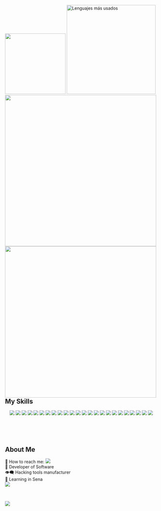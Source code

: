 <div>
  <img src="https://user-images.githubusercontent.com/46001898/167279463-ef1844bb-7ba6-4011-89da-2c7eef81ceb8.gif" width="200px">
  <img src="https://github-readme-stats.vercel.app/api/top-langs/?username=mrx04programmer&layout=compact&theme=chartreuse-dark&hide_border=true" width="294" alt="Lenguajes más usados">
</div>

<img align="left" src="https://github-readme-stats.vercel.app/api?username=mrx04programmer&show_icons=true&theme=chartreuse-dark&hide_border=true" width="500">
<img align="left" src="http://github-readme-streak-stats.herokuapp.com/?user=mrx04programmer&theme=chartreuse-dark&background=000000&hide_border=true" width="500">


## My Skills
<div align="center">
  <a href="https://www.arduino.cc/"><img src="https://img.shields.io/badge/Arduino-Blue?style=for-the-badge&color=informational&logo=arduino&logoColor=white"></a>
  <a href="https://www.linux.org"><img src="https://img.shields.io/badge/Linux-Blue?style=for-the-badge&color=black&logo=linux&logoColor=yellow"></a>
  <a href="https://www.kali.org"><img src="https://img.shields.io/badge/Kali%20Linux-text?style=for-the-badge&color=052338&logo=kali%20linux&logoColor=white"></a>
  <a href="https://www.postman.com/"><img src="https://img.shields.io/badge/Postman-White?style=for-the-badge&color=orange&logo=postman&logoColor=black"></a>
  <a href="https://insomnia.rest/"><img src="https://img.shields.io/badge/Insomnia-text?style=for-the-badge&color=purple&logo=Insomnia&logoColor=white"></a>
  <!-- style=plastic -->
  <a href="https://www.python.org/"><img src="https://img.shields.io/badge/Python-White?style=for-the-badge&color=informational&logo=python&logoColor=yellow"></a>
  <a href="https://www.rust-lang.org/"><img src="https://img.shields.io/badge/Rust-White?style=for-the-badge&color=white&logo=rust&logoColor=black"></a>
  <a href="https://developer.mozilla.org/es/docs/Web/CSS"><img src="https://img.shields.io/badge/CSS-White?style=for-the-badge&color=blue&logo=css3&logoColor=white"></a><!--<br>-->
  <a href="https://www.perl.org/"><img src="https://img.shields.io/badge/Perl-White?style=for-the-badge&color=ff69b4&logo=perl&logoColor=black"></a>
  <a href="https://www.mysql.com/"><img src="https://img.shields.io/badge/MySQL-White?style=for-the-badge&color=critical&logo=mysql&logoColor=black"></a>
  <a href="https://developer.mozilla.org/en-US/docs/Web/JavaScript"><img src="https://img.shields.io/badge/Javascript-White?style=for-the-badge&color=black&logo=javascript&logoColor=yellow"></a>
  <a href="https://www.laravel.com"><img src="https://img.shields.io/badge/Laravel-text?style=for-the-badge&color=810d1d&logo=laravel&logoColor=white"></a>
  <a href="https://json.org/"><img src="https://img.shields.io/badge/Json-Lang?style=for-the-badge&color=orange&logo=json&logoColor=black"></a>
  <a href="https://www.ruby-lang.org/en/"><img src="https://img.shields.io/badge/Ruby-White?style=for-the-badge&color=white&logo=ruby&logoColor=red"></a>
  <a href="https://www.java.com/es/"><img src="https://img.shields.io/badge/Java-White?style=for-the-badge&color=red&logo=java&logoColor=blue"></a>
  <a href="https://developer.mozilla.org/en/docs/Glossary/HTML5"><img src="https://img.shields.io/badge/HTML5-White?style=for-the-badge&color=orange&logo=html5&logoColor=white"></a>
  <a href="https://www.microsoft.com/en-us/sql-server?rtc=1"><img src="https://img.shields.io/badge/SQL Server-White?style=for-the-badge&color=white&logo=microsoft%20sql%20server&logoColor=red"></a><!--<br>-->
  <a href="https://nodejs.org/en/"><img src="https://img.shields.io/badge/Node Js-text?style=for-the-badge&color=339314&logo=nodedotjs&logoColor=black"></a>
  <a href="https://go.dev/"><img src="https://img.shields.io/badge/Goland-White?style=for-the-badge&color=informational&logo=goland&logoColor=white"></a>
  <a href="https://www.php.net/"><img src="https://img.shields.io/badge/PHP-White?style=for-the-badge&color=9cf&logo=php&logoColor=black"></a>
  <a href="https://www.docker.com/"><img src="https://img.shields.io/badge/Docker-White?style=for-the-badge&color=informational&logo=docker&logoColor=white"></a>
  <a href="https://getbootstrap.com/"><img src="https://img.shields.io/badge/Bootstrap-White?style=for-the-badge&color=blueviolet&logo=bootstrap&logoColor=white"></a>
  <a href="https://git-scm.com/"><img src="https://img.shields.io/badge/Git-White?style=for-the-badge&color=c84612&logo=git&logoColor=black"></a>
  <a href="https://github.com/"><img src="https://img.shields.io/badge/Github-White?style=for-the-badge&color=black&logo=github&logoColor=white"></a>
  
<!--<br>-->
</div>

<!--
<img src=https://github-readme-stats.vercel.app/api/top-langs/?username=mrx04programmer&show_icons=true&theme=onedark></p>
-->
<br>
<br>
<br>
<br>

## About Me
  👤 How to reach me: <a href="mailto:user_mrx04programmer@protonmail.com" target="_blank"><img src="https://img.shields.io/badge/Email-mrx04programmer-blue?style=plastic&logo=gmail&color=white"></a><br>
  🗿 Developer of Software <br>
  👁️‍🗨️ Hacking tools manufacturer <br>
  🎒 Learning in Sena <br>
![](https://komarev.com/ghpvc/?username=mrx04programmer&label=PROFILE+VIEWS)

<br><br>
<a href="#"><img src="https://activity-graph.herokuapp.com/graph?username=mrx04programmer&theme=react-dark&custom_title=My%20Activity%20in%20Github"></a>
<br>



